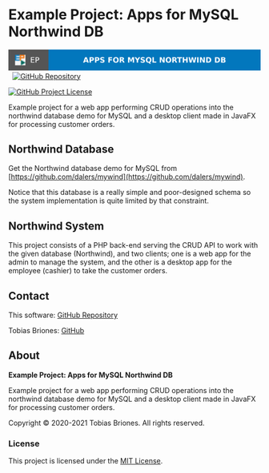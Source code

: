 # Example Project: Apps for MySQL Northwind DB

[![Project](https://raw.githubusercontent.com/tobiasbriones/ep-apps-for-mysql-northwind-db/static/badge.svg)](https://dev.mathsoftware.engineer/ep-apps-for-mysql-northwind-db/)
&nbsp;
[![GitHub Repository](https://img.shields.io/static/v1?label=GITHUB&message=REPOSITORY&labelColor=555&color=0277bd&style=for-the-badge&logo=GITHUB)](https://github.com/tobiasbriones/ep-apps-for-mysql-northwind-db)

[![GitHub Project License](https://img.shields.io/github/license/tobiasbriones/ep-apps-for-mysql-northwind-db.svg?style=flat-square)](https://github.com/tobiasbriones/ep-apps-for-mysql-northwind-db/blob/main/LICENSE)

Example project for a web app performing CRUD operations into the northwind
database demo for MySQL and a desktop client made in JavaFX for processing
customer orders.

## Northwind Database

Get the Northwind database demo for MySQL
from [https://github.com/dalers/mywind](https://github.com/dalers/mywind).

Notice that this database is a really simple and poor-designed schema so the
system implementation is quite limited by that constraint.

## Northwind System

This project consists of a PHP back-end serving the CRUD API to work with the
given database
(Northwind), and two clients; one is a web app for the admin to manage the
system, and the other is a desktop app for the employee (cashier) to take the
customer orders.

## Contact

This
software: [GitHub Repository](https://github.com/tobiasbriones/ep-apps-for-mysql-northwind-db)

Tobias Briones: [GitHub](https://github.com/tobiasbriones)

## About

**Example Project: Apps for MySQL Northwind DB**

Example project for a web app performing CRUD operations into the northwind
database demo for MySQL and a desktop client made in JavaFX for processing
customer orders.

Copyright © 2020-2021 Tobias Briones. All rights reserved.

### License

This project is licensed under the [MIT License](./LICENSE).
